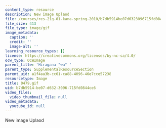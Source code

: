 ```yaml
---
content_type: resource
description: New image Uplaod
file: /courses/res-21g-01-kana-spring-2010/b7db5914be07d6323096715fd0844ce6_0479.gif
file_size: 413
file_type: image/gif
image_metadata:
  caption: ''
  credit: ''
  image-alt: ''
learning_resource_types: []
license: https://creativecommons.org/licenses/by-nc-sa/4.0/
ocw_type: OCWImage
parent_title: 'Hiragana "wa" '
parent_type: SupplementalResourceSection
parent_uid: a1f4aa3b-cc61-ca88-4096-46e7cce57238
resourcetype: Image
title: 0479.gif
uid: b7db5914-be07-d632-3096-715fd0844ce6
video_files:
  video_thumbnail_file: null
video_metadata:
  youtube_id: null
---
```

New image Uplaod